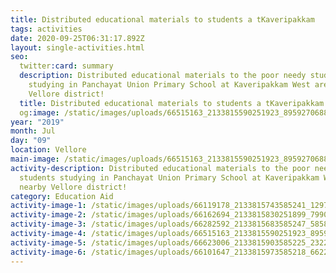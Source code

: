 ```yaml
---
title: Distributed educational materials to students a tKaveripakkam
tags: activities
date: 2020-09-25T06:31:17.892Z
layout: single-activities.html
seo:
  twitter:card: summary
  description: Distributed educational materials to the poor needy students
    studying in Panchayat Union Primary School at Kaveripakkam West area nearby
    Vellore district!
  title: Distributed educational materials to students a tKaveripakkam
  og:image: /static/images/uploads/66515163_2133815590251923_8959270688187744256_o_2133815583585257.jpg
year: "2019"
month: Jul
day: "09"
location: Vellore
main-image: /static/images/uploads/66515163_2133815590251923_8959270688187744256_o_2133815583585257.jpg
activity-description: Distributed educational materials to the poor needy
  students studying in Panchayat Union Primary School at Kaveripakkam West area
  nearby Vellore district!
category: Education Aid
activity-image-1: /static/images/uploads/66119178_2133815743585241_1297096104965308416_o_2133815736918575.jpg
activity-image-2: /static/images/uploads/66162694_2133815830251899_7990517651816316928_o_2133815823585233.jpg
activity-image-3: /static/images/uploads/66282592_2133815683585247_5858008939869765632_o_2133815676918581.jpg
activity-image-4: /static/images/uploads/66515163_2133815590251923_8959270688187744256_o_2133815583585257.jpg
activity-image-5: /static/images/uploads/66623006_2133815903585225_2322145858960752640_o_2133815896918559.jpg
activity-image-6: /static/images/uploads/66101647_2133815973585218_6622757884448997376_o_2133815970251885.jpg
---
```

